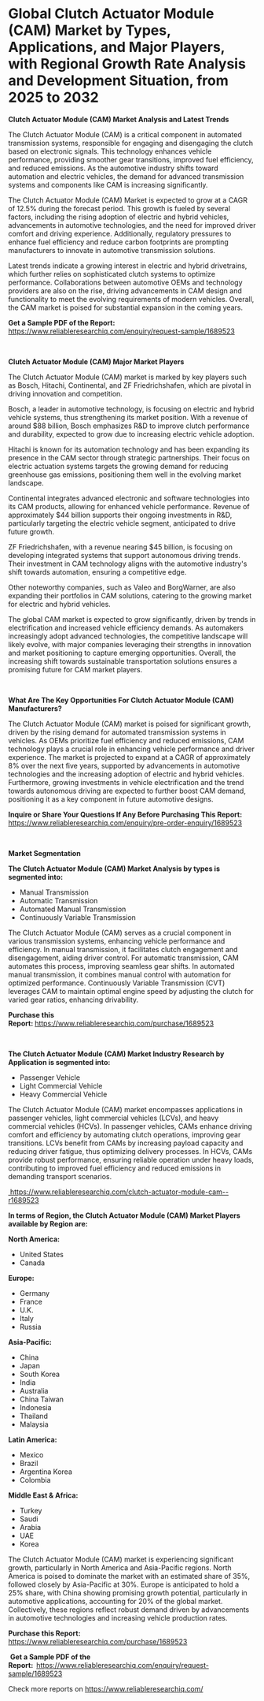 <p><h1>Global Clutch Actuator Module (CAM) Market by Types, Applications, and Major Players, with Regional Growth Rate Analysis and Development Situation, from 2025 to 2032</h1></p><p><strong>Clutch Actuator Module (CAM) Market Analysis and Latest Trends</strong></p>
<p><p>The Clutch Actuator Module (CAM) is a critical component in automated transmission systems, responsible for engaging and disengaging the clutch based on electronic signals. This technology enhances vehicle performance, providing smoother gear transitions, improved fuel efficiency, and reduced emissions. As the automotive industry shifts toward automation and electric vehicles, the demand for advanced transmission systems and components like CAM is increasing significantly.</p><p>The Clutch Actuator Module (CAM) Market is expected to grow at a CAGR of 12.5% during the forecast period. This growth is fueled by several factors, including the rising adoption of electric and hybrid vehicles, advancements in automotive technologies, and the need for improved driver comfort and driving experience. Additionally, regulatory pressures to enhance fuel efficiency and reduce carbon footprints are prompting manufacturers to innovate in automotive transmission solutions. </p><p>Latest trends indicate a growing interest in electric and hybrid drivetrains, which further relies on sophisticated clutch systems to optimize performance. Collaborations between automotive OEMs and technology providers are also on the rise, driving advancements in CAM design and functionality to meet the evolving requirements of modern vehicles. Overall, the CAM market is poised for substantial expansion in the coming years.</p></p>
<p><strong>Get a Sample PDF of the Report:&nbsp;</strong> <a href="https://www.reliableresearchiq.com/enquiry/request-sample/1689523?utm_campaign=2455&utm_medium=2&utm_source=Github&utm_content=ia&utm_term=26032025&utm_id=clutch-actuator-module-cam">https://www.reliableresearchiq.com/enquiry/request-sample/1689523</a></p>
<p>&nbsp;</p>
<p><strong>Clutch Actuator Module (CAM) Major Market Players</strong></p>
<p><p>The Clutch Actuator Module (CAM) market is marked by key players such as Bosch, Hitachi, Continental, and ZF Friedrichshafen, which are pivotal in driving innovation and competition. </p><p>Bosch, a leader in automotive technology, is focusing on electric and hybrid vehicle systems, thus strengthening its market position. With a revenue of around $88 billion, Bosch emphasizes R&D to improve clutch performance and durability, expected to grow due to increasing electric vehicle adoption.</p><p>Hitachi is known for its automation technology and has been expanding its presence in the CAM sector through strategic partnerships. Their focus on electric actuation systems targets the growing demand for reducing greenhouse gas emissions, positioning them well in the evolving market landscape.</p><p>Continental integrates advanced electronic and software technologies into its CAM products, allowing for enhanced vehicle performance. Revenue of approximately $44 billion supports their ongoing investments in R&D, particularly targeting the electric vehicle segment, anticipated to drive future growth.</p><p>ZF Friedrichshafen, with a revenue nearing $45 billion, is focusing on developing integrated systems that support autonomous driving trends. Their investment in CAM technology aligns with the automotive industry's shift towards automation, ensuring a competitive edge.</p><p>Other noteworthy companies, such as Valeo and BorgWarner, are also expanding their portfolios in CAM solutions, catering to the growing market for electric and hybrid vehicles.</p><p>The global CAM market is expected to grow significantly, driven by trends in electrification and increased vehicle efficiency demands. As automakers increasingly adopt advanced technologies, the competitive landscape will likely evolve, with major companies leveraging their strengths in innovation and market positioning to capture emerging opportunities. Overall, the increasing shift towards sustainable transportation solutions ensures a promising future for CAM market players.</p></p>
<p>&nbsp;</p>
<p><strong>What Are The Key Opportunities For Clutch Actuator Module (CAM) Manufacturers?</strong></p>
<p><p>The Clutch Actuator Module (CAM) market is poised for significant growth, driven by the rising demand for automated transmission systems in vehicles. As OEMs prioritize fuel efficiency and reduced emissions, CAM technology plays a crucial role in enhancing vehicle performance and driver experience. The market is projected to expand at a CAGR of approximately 8% over the next five years, supported by advancements in automotive technologies and the increasing adoption of electric and hybrid vehicles. Furthermore, growing investments in vehicle electrification and the trend towards autonomous driving are expected to further boost CAM demand, positioning it as a key component in future automotive designs.</p></p>
<p><strong>Inquire or Share Your Questions If Any Before Purchasing This Report:</strong> <a href="https://www.reliableresearchiq.com/enquiry/pre-order-enquiry/1689523?utm_campaign=2455&utm_medium=2&utm_source=Github&utm_content=ia&utm_term=26032025&utm_id=clutch-actuator-module-cam">https://www.reliableresearchiq.com/enquiry/pre-order-enquiry/1689523</a></p>
<p>&nbsp;</p>
<p><strong>Market Segmentation</strong></p>
<p><strong>The Clutch Actuator Module (CAM) Market Analysis by types is segmented into:</strong></p>
<p><ul><li>Manual Transmission</li><li>Automatic Transmission</li><li>Automated Manual Transmission</li><li>Continuously Variable Transmission</li></ul></p>
<p><p>The Clutch Actuator Module (CAM) serves as a crucial component in various transmission systems, enhancing vehicle performance and efficiency. In manual transmission, it facilitates clutch engagement and disengagement, aiding driver control. For automatic transmission, CAM automates this process, improving seamless gear shifts. In automated manual transmission, it combines manual control with automation for optimized performance. Continuously Variable Transmission (CVT) leverages CAM to maintain optimal engine speed by adjusting the clutch for varied gear ratios, enhancing drivability.</p></p>
<p><strong>Purchase this Report:&nbsp;</strong><a href="https://www.reliableresearchiq.com/purchase/1689523?utm_campaign=2455&utm_medium=2&utm_source=Github&utm_content=ia&utm_term=26032025&utm_id=clutch-actuator-module-cam">https://www.reliableresearchiq.com/purchase/1689523</a></p>
<p>&nbsp;</p>
<p><strong>The Clutch Actuator Module (CAM) Market Industry Research by Application is segmented into:</strong></p>
<p><ul><li>Passenger Vehicle</li><li>Light Commercial Vehicle</li><li>Heavy Commercial Vehicle</li></ul></p>
<p><p>The Clutch Actuator Module (CAM) market encompasses applications in passenger vehicles, light commercial vehicles (LCVs), and heavy commercial vehicles (HCVs). In passenger vehicles, CAMs enhance driving comfort and efficiency by automating clutch operations, improving gear transitions. LCVs benefit from CAMs by increasing payload capacity and reducing driver fatigue, thus optimizing delivery processes. In HCVs, CAMs provide robust performance, ensuring reliable operation under heavy loads, contributing to improved fuel efficiency and reduced emissions in demanding transport scenarios.</p></p>
<p><a href="https://www.reliableresearchiq.com/clutch-actuator-module-cam--r1689523?utm_campaign=2455&utm_medium=2&utm_source=Github&utm_content=ia&utm_term=26032025&utm_id=clutch-actuator-module-cam">&nbsp;https://www.reliableresearchiq.com/clutch-actuator-module-cam--r1689523</a></p>
<p><strong>In terms of Region, the Clutch Actuator Module (CAM) Market Players available by Region are:</strong></p>
<p>
    <p> <strong> North America: </strong>
        <ul>
            <li>United States</li>
            <li>Canada</li>
        </ul>
        </p> 
    <p> <strong> Europe: </strong>
        <ul>
            <li>Germany</li>
            <li>France</li>
            <li>U.K.</li>
            <li>Italy</li>
            <li>Russia</li>
        </ul>
        </p> 
    <p> <strong> Asia-Pacific: </strong>
        <ul>
            <li>China</li>
            <li>Japan</li>
            <li>South Korea</li>
            <li>India</li>
            <li>Australia</li>
            <li>China Taiwan</li>
            <li>Indonesia</li>
            <li>Thailand</li>
            <li>Malaysia</li>
        </ul>
        </p> 
    <p> <strong> Latin America: </strong>
        <ul>
            <li>Mexico</li>
            <li>Brazil</li>
            <li>Argentina Korea</li>
            <li>Colombia</li>
        </ul>
        </p> 
    <p> <strong> Middle East & Africa: </strong>
        <ul>
            <li>Turkey</li>
            <li>Saudi</li>
            <li>Arabia</li>
            <li>UAE</li>
            <li>Korea</li>
        </ul>
    </p>
    </p>
<p><p>The Clutch Actuator Module (CAM) market is experiencing significant growth, particularly in North America and Asia-Pacific regions. North America is poised to dominate the market with an estimated share of 35%, followed closely by Asia-Pacific at 30%. Europe is anticipated to hold a 25% share, with China showing promising growth potential, particularly in automotive applications, accounting for 20% of the global market. Collectively, these regions reflect robust demand driven by advancements in automotive technologies and increasing vehicle production rates.</p></p>
<p><strong>Purchase this Report: </strong><a href="https://www.reliableresearchiq.com/purchase/1689523?utm_campaign=2455&utm_medium=2&utm_source=Github&utm_content=ia&utm_term=26032025&utm_id=clutch-actuator-module-cam">https://www.reliableresearchiq.com/purchase/1689523</a></p>
<p>&nbsp;<strong>Get a Sample PDF of the Report:&nbsp;&nbsp;</strong><a href="https://www.reliableresearchiq.com/enquiry/request-sample/1689523?utm_campaign=2455&utm_medium=2&utm_source=Github&utm_content=ia&utm_term=26032025&utm_id=clutch-actuator-module-cam">https://www.reliableresearchiq.com/enquiry/request-sample/1689523</a></p>
<p><strong></strong></p>
<p>Check more reports on <a href="https://www.reliableresearchiq.com/?utm_campaign=2455&utm_medium=2&utm_source=Github&utm_content=ia&utm_term=26032025&utm_id=clutch-actuator-module-cam">https://www.reliableresearchiq.com/</a></p>
